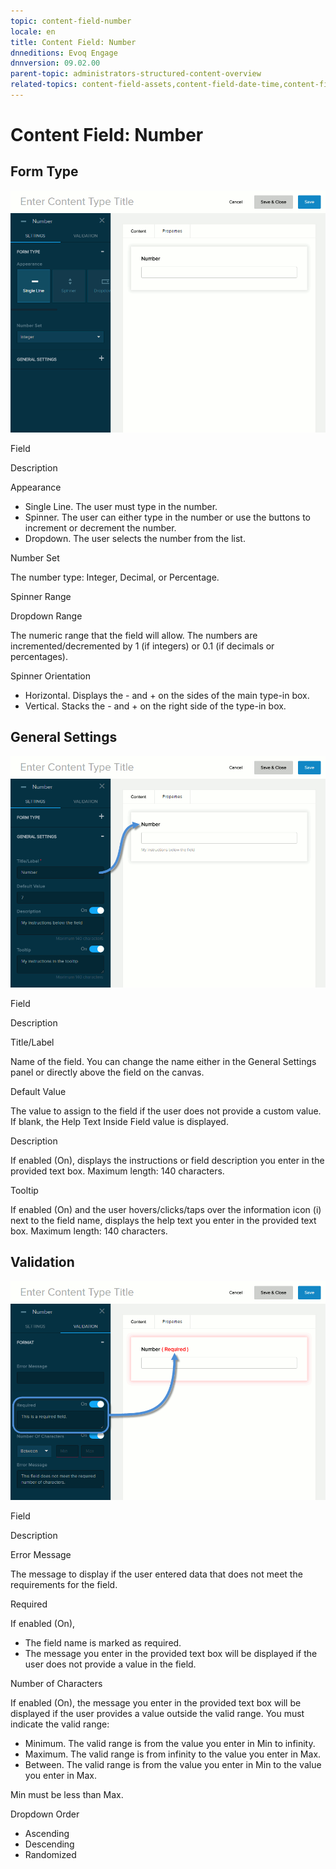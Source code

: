 ```yaml
---
topic: content-field-number
locale: en
title: Content Field: Number
dnneditions: Evoq Engage
dnnversion: 09.02.00
parent-topic: administrators-structured-content-overview
related-topics: content-field-assets,content-field-date-time,content-field-multi-line-text,content-field-multiple-choice,content-field-reference-object,content-field-single-line-text,content-field-static-text
---
```


# Content Field: Number

## Form Type

  

![Form Type for Number field](/images/scr-ContentField-Number-formtype.gif)

  

Field

Description

Appearance

*   Single Line. The user must type in the number.
*   Spinner. The user can either type in the number or use the buttons to increment or decrement the number.
*   Dropdown. The user selects the number from the list.

Number Set

The number type: Integer, Decimal, or Percentage.

Spinner Range

Dropdown Range

The numeric range that the field will allow. The numbers are incremented/decremented by 1 (if integers) or 0.1 (if decimals or percentages).

Spinner Orientation

*   Horizontal. Displays the - and + on the sides of the main type-in box.
*   Vertical. Stacks the - and + on the right side of the type-in box.

## General Settings

  

![General Settings for Number field](/images/scr-ContentField-Number-generalsettings.gif)

  

Field

Description

Title/Label

Name of the field. You can change the name either in the General Settings panel or directly above the field on the canvas.

Default Value

The value to assign to the field if the user does not provide a custom value. If blank, the Help Text Inside Field value is displayed.

Description

If enabled (On), displays the instructions or field description you enter in the provided text box. Maximum length: 140 characters.

Tooltip

If enabled (On) and the user hovers/clicks/taps over the information icon (i) next to the field name, displays the help text you enter in the provided text box. Maximum length: 140 characters.

## Validation

  

![Validation for Number field](/images/scr-ContentField-Number-validation.gif)

  

Field

Description

Error Message

The message to display if the user entered data that does not meet the requirements for the field.

Required

If enabled (On),

*   The field name is marked as required.
*   The message you enter in the provided text box will be displayed if the user does not provide a value in the field.

Number of Characters

If enabled (On), the message you enter in the provided text box will be displayed if the user provides a value outside the valid range. You must indicate the valid range:

*   Minimum. The valid range is from the value you enter in Min to infinity.
*   Maximum. The valid range is from infinity to the value you enter in Max.
*   Between. The valid range is from the value you enter in Min to the value you enter in Max.

Min must be less than Max.

Dropdown Order

*   Ascending
*   Descending
*   Randomized
